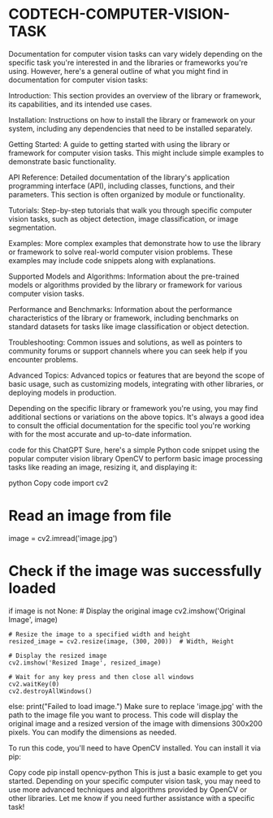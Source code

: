 # CODTECH-COMPUTER-VISION-TASK
Documentation for computer vision tasks can vary widely depending on the specific task you're interested in and the libraries or frameworks you're using. However, here's a general outline of what you might find in documentation for computer vision tasks:

Introduction: This section provides an overview of the library or framework, its capabilities, and its intended use cases.

Installation: Instructions on how to install the library or framework on your system, including any dependencies that need to be installed separately.

Getting Started: A guide to getting started with using the library or framework for computer vision tasks. This might include simple examples to demonstrate basic functionality.

API Reference: Detailed documentation of the library's application programming interface (API), including classes, functions, and their parameters. This section is often organized by module or functionality.

Tutorials: Step-by-step tutorials that walk you through specific computer vision tasks, such as object detection, image classification, or image segmentation.

Examples: More complex examples that demonstrate how to use the library or framework to solve real-world computer vision problems. These examples may include code snippets along with explanations.

Supported Models and Algorithms: Information about the pre-trained models or algorithms provided by the library or framework for various computer vision tasks.

Performance and Benchmarks: Information about the performance characteristics of the library or framework, including benchmarks on standard datasets for tasks like image classification or object detection.

Troubleshooting: Common issues and solutions, as well as pointers to community forums or support channels where you can seek help if you encounter problems.

Advanced Topics: Advanced topics or features that are beyond the scope of basic usage, such as customizing models, integrating with other libraries, or deploying models in production.

Depending on the specific library or framework you're using, you may find additional sections or variations on the above topics. It's always a good idea to consult the official documentation for the specific tool you're working with for the most accurate and up-to-date information.


code for this
ChatGPT
Sure, here's a simple Python code snippet using the popular computer vision library OpenCV to perform basic image processing tasks like reading an image, resizing it, and displaying it:

python
Copy code
import cv2

# Read an image from file
image = cv2.imread('image.jpg')

# Check if the image was successfully loaded
if image is not None:
    # Display the original image
    cv2.imshow('Original Image', image)
    
    # Resize the image to a specified width and height
    resized_image = cv2.resize(image, (300, 200))  # Width, Height
    
    # Display the resized image
    cv2.imshow('Resized Image', resized_image)
    
    # Wait for any key press and then close all windows
    cv2.waitKey(0)
    cv2.destroyAllWindows()
else:
    print("Failed to load image.")
Make sure to replace 'image.jpg' with the path to the image file you want to process. This code will display the original image and a resized version of the image with dimensions 300x200 pixels. You can modify the dimensions as needed.

To run this code, you'll need to have OpenCV installed. You can install it via pip:

Copy code
pip install opencv-python
This is just a basic example to get you started. Depending on your specific computer vision task, you may need to use more advanced techniques and algorithms provided by OpenCV or other libraries. Let me know if you need further assistance with a specific task!



